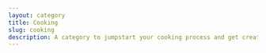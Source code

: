 ```yaml
---
layout: category
title: Cooking  
slug: cooking
description: A category to jumpstart your cooking process and get creative
---
```

